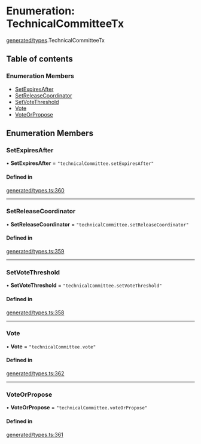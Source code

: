# Enumeration: TechnicalCommitteeTx

[generated/types](../wiki/generated.types).TechnicalCommitteeTx

## Table of contents

### Enumeration Members

- [SetExpiresAfter](../wiki/generated.types.TechnicalCommitteeTx#setexpiresafter)
- [SetReleaseCoordinator](../wiki/generated.types.TechnicalCommitteeTx#setreleasecoordinator)
- [SetVoteThreshold](../wiki/generated.types.TechnicalCommitteeTx#setvotethreshold)
- [Vote](../wiki/generated.types.TechnicalCommitteeTx#vote)
- [VoteOrPropose](../wiki/generated.types.TechnicalCommitteeTx#voteorpropose)

## Enumeration Members

### SetExpiresAfter

• **SetExpiresAfter** = ``"technicalCommittee.setExpiresAfter"``

#### Defined in

[generated/types.ts:360](https://github.com/PolymeshAssociation/polymesh-sdk/blob/16e8c2ca/src/generated/types.ts#L360)

___

### SetReleaseCoordinator

• **SetReleaseCoordinator** = ``"technicalCommittee.setReleaseCoordinator"``

#### Defined in

[generated/types.ts:359](https://github.com/PolymeshAssociation/polymesh-sdk/blob/16e8c2ca/src/generated/types.ts#L359)

___

### SetVoteThreshold

• **SetVoteThreshold** = ``"technicalCommittee.setVoteThreshold"``

#### Defined in

[generated/types.ts:358](https://github.com/PolymeshAssociation/polymesh-sdk/blob/16e8c2ca/src/generated/types.ts#L358)

___

### Vote

• **Vote** = ``"technicalCommittee.vote"``

#### Defined in

[generated/types.ts:362](https://github.com/PolymeshAssociation/polymesh-sdk/blob/16e8c2ca/src/generated/types.ts#L362)

___

### VoteOrPropose

• **VoteOrPropose** = ``"technicalCommittee.voteOrPropose"``

#### Defined in

[generated/types.ts:361](https://github.com/PolymeshAssociation/polymesh-sdk/blob/16e8c2ca/src/generated/types.ts#L361)
